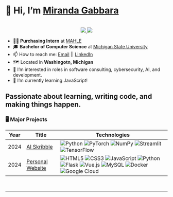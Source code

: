 
<!---
mirandagabbara/mirandagabbara is a ✨ special ✨ repository because its `README.md` (this file) appears on your GitHub profile.
You can click the Preview link to take a look at your changes.
--->

<!--- Profile README template created by Tim-W-James --->

# 👋 Hi, I’m [Miranda Gabbara](https://github.com/mirandagabbara)
<!-- https://shields.io/ https://simpleicons.org/ https://github.com/simple-icons/simple-icons/blob/develop/slugs.md -->
<p align="center"><br/>
 <a href="https://www.linkedin.com/in/mirandagabbara/">
  <img src="https://img.shields.io/badge/linkedin-Miranda%20Gabbara-blue?style=flat-square&logo=linkedin">
 </a>
 <a href="mailto:mirandagabbara@gmail.com">
  <img src="https://img.shields.io/badge/Email-mirandagabbara%40gmail.com-red?style=flat-square&logo=gmail&logoColor=white">
 </a>
</p>

<!-- https://www.webfx.com/tools/emoji-cheat-sheet/ -->

- 👨‍💼 **Purchasing Intern** at [MAHLE](https://www.mahle.com/purchasing/ "MAHLE Purchasing Website")
- 🎓 **Bachelor of Computer Science** at [Michigan State University](https://engineering.msu.edu/about/departments/cse "MSU CSE")
- 📫 How to reach me: [Email](mailto:mirandagabbara@gmail.com "mirandagabbara@gmail.com") || [LinkedIn](https://www.linkedin.com/in/mirandagabbara/ "mirandagabbara")
- 🗺️ Located in **Washingotn, Michigan**
- 👀 I’m interested in roles in software consulting, cybersecurity, AI, and development.
- 🌱 I’m currently learning JavaScript!

Passionate about learning, writing code, and making things happen.
<br>
---

### 🖥️ Major Projects
<!-- table -->
<!-- https://github.com/simple-icons/simple-icons/blob/develop/slugs.md -->
| Year | Title                                    | Technologies                           |
|------|------------------------------------------|----------------------------------------|
| 2024 | [AI Skribble](https://github.com/mirandagabbara/skribble "Project Repo") | ![Python](https://img.shields.io/badge/python-3670A0?style=for-the-badge&logo=python&logoColor=ffdd54) ![PyTorch](https://img.shields.io/badge/PyTorch-EE4C2C?style=for-the-badge&logo=pytorch&logoColor=white) ![NumPy](https://img.shields.io/badge/numpy-%23013243.svg?style=for-the-badge&logo=numpy&logoColor=white) ![Streamlit](https://img.shields.io/badge/Streamlit-%23FE4B4B.svg?style=for-the-badge&logo=streamlit&logoColor=white) ![TensorFlow](https://img.shields.io/badge/TensorFlow-%23FF6F00.svg?style=for-the-badge&logo=TensorFlow&logoColor=white)
| 2024 | [Personal Website](https://github.com/mirandagabbara/personal-website "Project Repo") | ![HTML5](https://img.shields.io/badge/html5-%23E34F26.svg?style=for-the-badge&logo=html5&logoColor=white) ![CSS3](https://img.shields.io/badge/css3-%231572B6.svg?style=for-the-badge&logo=css3&logoColor=white) ![JavaScript](https://img.shields.io/badge/javascript-%23323330.svg?style=for-the-badge&logo=javascript&logoColor=%23F7DF1E) ![Python](https://img.shields.io/badge/python-3670A0?style=for-the-badge&logo=python&logoColor=ffdd54) ![Flask](https://img.shields.io/badge/flask-%23000.svg?style=for-the-badge&logo=flask&logoColor=white) ![Vue.js](https://img.shields.io/badge/vuejs-%2335495e.svg?style=for-the-badge&logo=vuedotjs&logoColor=%234FC08D) ![MySQL](https://img.shields.io/badge/mysql-4479A1.svg?style=for-the-badge&logo=mysql&logoColor=white) ![Docker](https://img.shields.io/badge/docker-%230db7ed.svg?style=for-the-badge&logo=docker&logoColor=white) 	![Google Cloud](https://img.shields.io/badge/GoogleCloud-%234285F4.svg?style=for-the-badge&logo=google-cloud&logoColor=white) |

<br>

---
